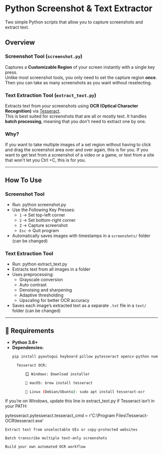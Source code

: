 # Python Screenshot & Text Extractor

Two simple Python scripts that allow you to capture screenshots and extract text.

## Overview

### **Screenshot Tool** (`screenshot.py`)
Captures a **Customizable Region** of your screen instantly with a single key press.  
Unlike most screenshot tools, you only need to set the capture region **once**. Then you can take as many screenshots as you want without reselecting.

### **Text Extraction Tool** (`extract_text.py`)
Extracts text from your screenshots using **OCR (Optical Character Recognition)** via [Tesseract](https://github.com/tesseract-ocr/tesseract).  
This is best suited for screenshots that are all or mostly text. It handles **batch processing**, meaning that you don't need to extract one by one.

### Why?
If you want to take multiple images of a set region without having to click and drag the screenshot area over and over again, this is for you.
If you want to get text from a screenshot of a video or a game, or text from a site that won't let you Ctrl +C, this is for you.

---

## How To Use

### Screenshot Tool
- Run: python screenshot.py
- Use the Following Key Presses:
  - `1` → Set top-left corner  
  - `2` → Set bottom-right corner  
  - `Z` → Capture screenshot  
  - `Esc` → Quit program  
- Automatically saves images with timestamps in a `screenshots/` folder  (can be changed)

### Text Extraction Tool
- Run: python extract_text.py
- Extracts text from all images in a folder  
- Uses preprocessing:
  - Grayscale conversion  
  - Auto contrast  
  - Denoising and sharpening  
  - Adaptive thresholding  
  - Upscaling for better OCR accuracy  
- Saves each image’s extracted text as a separate `.txt` file in a `text/` folder (can be changed)

---

## 🧩 Requirements

- **Python 3.8+**
- **Dependencies:**
  ```bash
  pip install pyautogui keyboard pillow pytesseract opencv-python numpy

    Tesseract OCR:

        🪟 Windows: Download installer

        🍎 macOS: brew install tesseract

        🐧 Linux (Debian/Ubuntu): sudo apt install tesseract-ocr

If you’re on Windows, update this line in extract_text.py if Tesseract isn’t in your PATH:

pytesseract.pytesseract.tesseract_cmd = r'C:\Program Files\Tesseract-OCR\tesseract.exe'

    Extract text from unselectable UIs or copy-protected websites

    Batch transcribe multiple text-only screenshots

    Build your own automated OCR workflow
